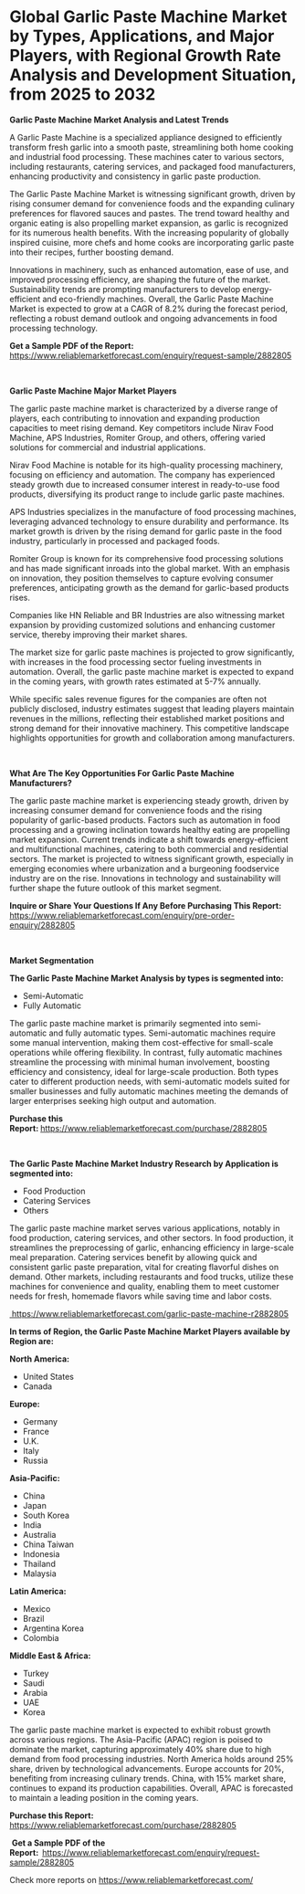 <p><h1>Global Garlic Paste Machine Market by Types, Applications, and Major Players, with Regional Growth Rate Analysis and Development Situation, from 2025 to 2032</h1></p><p><strong>Garlic Paste Machine Market Analysis and Latest Trends</strong></p>
<p><p>A Garlic Paste Machine is a specialized appliance designed to efficiently transform fresh garlic into a smooth paste, streamlining both home cooking and industrial food processing. These machines cater to various sectors, including restaurants, catering services, and packaged food manufacturers, enhancing productivity and consistency in garlic paste production.</p><p>The Garlic Paste Machine Market is witnessing significant growth, driven by rising consumer demand for convenience foods and the expanding culinary preferences for flavored sauces and pastes. The trend toward healthy and organic eating is also propelling market expansion, as garlic is recognized for its numerous health benefits. With the increasing popularity of globally inspired cuisine, more chefs and home cooks are incorporating garlic paste into their recipes, further boosting demand.</p><p>Innovations in machinery, such as enhanced automation, ease of use, and improved processing efficiency, are shaping the future of the market. Sustainability trends are prompting manufacturers to develop energy-efficient and eco-friendly machines. Overall, the Garlic Paste Machine Market is expected to grow at a CAGR of 8.2% during the forecast period, reflecting a robust demand outlook and ongoing advancements in food processing technology.</p></p>
<p><strong>Get a Sample PDF of the Report:&nbsp;</strong> <a href="https://www.reliablemarketforecast.com/enquiry/request-sample/2882805?utm_campaign=3361&utm_medium=2&utm_source=Github&utm_content=ia&utm_term=13032025&utm_id=garlic-paste-machine">https://www.reliablemarketforecast.com/enquiry/request-sample/2882805</a></p>
<p>&nbsp;</p>
<p><strong>Garlic Paste Machine Major Market Players</strong></p>
<p><p>The garlic paste machine market is characterized by a diverse range of players, each contributing to innovation and expanding production capacities to meet rising demand. Key competitors include Nirav Food Machine, APS Industries, Romiter Group, and others, offering varied solutions for commercial and industrial applications.</p><p>Nirav Food Machine is notable for its high-quality processing machinery, focusing on efficiency and automation. The company has experienced steady growth due to increased consumer interest in ready-to-use food products, diversifying its product range to include garlic paste machines.</p><p>APS Industries specializes in the manufacture of food processing machines, leveraging advanced technology to ensure durability and performance. Its market growth is driven by the rising demand for garlic paste in the food industry, particularly in processed and packaged foods.</p><p>Romiter Group is known for its comprehensive food processing solutions and has made significant inroads into the global market. With an emphasis on innovation, they position themselves to capture evolving consumer preferences, anticipating growth as the demand for garlic-based products rises.</p><p>Companies like HN Reliable and BR Industries are also witnessing market expansion by providing customized solutions and enhancing customer service, thereby improving their market shares. </p><p>The market size for garlic paste machines is projected to grow significantly, with increases in the food processing sector fueling investments in automation. Overall, the garlic paste machine market is expected to expand in the coming years, with growth rates estimated at 5-7% annually. </p><p>While specific sales revenue figures for the companies are often not publicly disclosed, industry estimates suggest that leading players maintain revenues in the millions, reflecting their established market positions and strong demand for their innovative machinery. This competitive landscape highlights opportunities for growth and collaboration among manufacturers.</p></p>
<p>&nbsp;</p>
<p><strong>What Are The Key Opportunities For Garlic Paste Machine Manufacturers?</strong></p>
<p><p>The garlic paste machine market is experiencing steady growth, driven by increasing consumer demand for convenience foods and the rising popularity of garlic-based products. Factors such as automation in food processing and a growing inclination towards healthy eating are propelling market expansion. Current trends indicate a shift towards energy-efficient and multifunctional machines, catering to both commercial and residential sectors. The market is projected to witness significant growth, especially in emerging economies where urbanization and a burgeoning foodservice industry are on the rise. Innovations in technology and sustainability will further shape the future outlook of this market segment.</p></p>
<p><strong>Inquire or Share Your Questions If Any Before Purchasing This Report:</strong> <a href="https://www.reliablemarketforecast.com/enquiry/pre-order-enquiry/2882805?utm_campaign=3361&utm_medium=2&utm_source=Github&utm_content=ia&utm_term=13032025&utm_id=garlic-paste-machine">https://www.reliablemarketforecast.com/enquiry/pre-order-enquiry/2882805</a></p>
<p>&nbsp;</p>
<p><strong>Market Segmentation</strong></p>
<p><strong>The Garlic Paste Machine Market Analysis by types is segmented into:</strong></p>
<p><ul><li>Semi-Automatic</li><li>Fully Automatic</li></ul></p>
<p><p>The garlic paste machine market is primarily segmented into semi-automatic and fully automatic types. Semi-automatic machines require some manual intervention, making them cost-effective for small-scale operations while offering flexibility. In contrast, fully automatic machines streamline the processing with minimal human involvement, boosting efficiency and consistency, ideal for large-scale production. Both types cater to different production needs, with semi-automatic models suited for smaller businesses and fully automatic machines meeting the demands of larger enterprises seeking high output and automation.</p></p>
<p><strong>Purchase this Report:&nbsp;</strong><a href="https://www.reliablemarketforecast.com/purchase/2882805?utm_campaign=3361&utm_medium=2&utm_source=Github&utm_content=ia&utm_term=13032025&utm_id=garlic-paste-machine">https://www.reliablemarketforecast.com/purchase/2882805</a></p>
<p>&nbsp;</p>
<p><strong>The Garlic Paste Machine Market Industry Research by Application is segmented into:</strong></p>
<p><ul><li>Food Production</li><li>Catering Services</li><li>Others</li></ul></p>
<p><p>The garlic paste machine market serves various applications, notably in food production, catering services, and other sectors. In food production, it streamlines the preprocessing of garlic, enhancing efficiency in large-scale meal preparation. Catering services benefit by allowing quick and consistent garlic paste preparation, vital for creating flavorful dishes on demand. Other markets, including restaurants and food trucks, utilize these machines for convenience and quality, enabling them to meet customer needs for fresh, homemade flavors while saving time and labor costs.</p></p>
<p><a href="https://www.reliablemarketforecast.com/garlic-paste-machine-r2882805?utm_campaign=3361&utm_medium=2&utm_source=Github&utm_content=ia&utm_term=13032025&utm_id=garlic-paste-machine">&nbsp;https://www.reliablemarketforecast.com/garlic-paste-machine-r2882805</a></p>
<p><strong>In terms of Region, the Garlic Paste Machine Market Players available by Region are:</strong></p>
<p>
    <p> <strong> North America: </strong>
        <ul>
            <li>United States</li>
            <li>Canada</li>
        </ul>
        </p> 
    <p> <strong> Europe: </strong>
        <ul>
            <li>Germany</li>
            <li>France</li>
            <li>U.K.</li>
            <li>Italy</li>
            <li>Russia</li>
        </ul>
        </p> 
    <p> <strong> Asia-Pacific: </strong>
        <ul>
            <li>China</li>
            <li>Japan</li>
            <li>South Korea</li>
            <li>India</li>
            <li>Australia</li>
            <li>China Taiwan</li>
            <li>Indonesia</li>
            <li>Thailand</li>
            <li>Malaysia</li>
        </ul>
        </p> 
    <p> <strong> Latin America: </strong>
        <ul>
            <li>Mexico</li>
            <li>Brazil</li>
            <li>Argentina Korea</li>
            <li>Colombia</li>
        </ul>
        </p> 
    <p> <strong> Middle East & Africa: </strong>
        <ul>
            <li>Turkey</li>
            <li>Saudi</li>
            <li>Arabia</li>
            <li>UAE</li>
            <li>Korea</li>
        </ul>
    </p>
    </p>
<p><p>The garlic paste machine market is expected to exhibit robust growth across various regions. The Asia-Pacific (APAC) region is poised to dominate the market, capturing approximately 40% share due to high demand from food processing industries. North America holds around 25% share, driven by technological advancements. Europe accounts for 20%, benefiting from increasing culinary trends. China, with 15% market share, continues to expand its production capabilities. Overall, APAC is forecasted to maintain a leading position in the coming years.</p></p>
<p><strong>Purchase this Report: </strong><a href="https://www.reliablemarketforecast.com/purchase/2882805?utm_campaign=3361&utm_medium=2&utm_source=Github&utm_content=ia&utm_term=13032025&utm_id=garlic-paste-machine">https://www.reliablemarketforecast.com/purchase/2882805</a></p>
<p>&nbsp;<strong>Get a Sample PDF of the Report:&nbsp;&nbsp;</strong><a href="https://www.reliablemarketforecast.com/enquiry/request-sample/2882805?utm_campaign=3361&utm_medium=2&utm_source=Github&utm_content=ia&utm_term=13032025&utm_id=garlic-paste-machine">https://www.reliablemarketforecast.com/enquiry/request-sample/2882805</a></p>
<p><strong></strong></p>
<p>Check more reports on <a href="https://www.reliablemarketforecast.com/?utm_campaign=3361&utm_medium=2&utm_source=Github&utm_content=ia&utm_term=13032025&utm_id=garlic-paste-machine">https://www.reliablemarketforecast.com/</a></p>